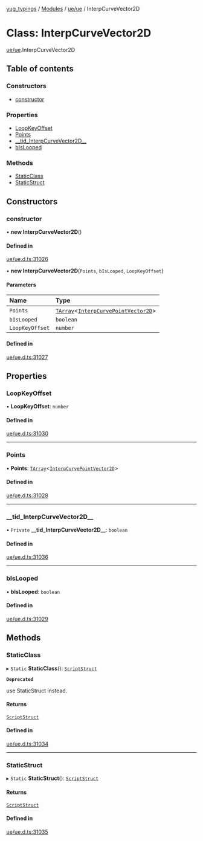 [yug_typings](../README.md) / [Modules](../modules.md) / [ue/ue](../modules/ue_ue.md) / InterpCurveVector2D

# Class: InterpCurveVector2D

[ue/ue](../modules/ue_ue.md).InterpCurveVector2D

## Table of contents

### Constructors

- [constructor](ue_ue.InterpCurveVector2D.md#constructor)

### Properties

- [LoopKeyOffset](ue_ue.InterpCurveVector2D.md#loopkeyoffset)
- [Points](ue_ue.InterpCurveVector2D.md#points)
- [\_\_tid\_InterpCurveVector2D\_\_](ue_ue.InterpCurveVector2D.md#__tid_interpcurvevector2d__)
- [bIsLooped](ue_ue.InterpCurveVector2D.md#bislooped)

### Methods

- [StaticClass](ue_ue.InterpCurveVector2D.md#staticclass)
- [StaticStruct](ue_ue.InterpCurveVector2D.md#staticstruct)

## Constructors

### constructor

• **new InterpCurveVector2D**()

#### Defined in

[ue/ue.d.ts:31026](https://github.com/YugMetaverse/yug_typings/blob/25cad34/ue/ue.d.ts#L31026)

• **new InterpCurveVector2D**(`Points`, `bIsLooped`, `LoopKeyOffset`)

#### Parameters

| Name | Type |
| :------ | :------ |
| `Points` | [`TArray`](../interfaces/ue_puerts.TArray.md)<[`InterpCurvePointVector2D`](ue_ue.InterpCurvePointVector2D.md)\> |
| `bIsLooped` | `boolean` |
| `LoopKeyOffset` | `number` |

#### Defined in

[ue/ue.d.ts:31027](https://github.com/YugMetaverse/yug_typings/blob/25cad34/ue/ue.d.ts#L31027)

## Properties

### LoopKeyOffset

• **LoopKeyOffset**: `number`

#### Defined in

[ue/ue.d.ts:31030](https://github.com/YugMetaverse/yug_typings/blob/25cad34/ue/ue.d.ts#L31030)

___

### Points

• **Points**: [`TArray`](../interfaces/ue_puerts.TArray.md)<[`InterpCurvePointVector2D`](ue_ue.InterpCurvePointVector2D.md)\>

#### Defined in

[ue/ue.d.ts:31028](https://github.com/YugMetaverse/yug_typings/blob/25cad34/ue/ue.d.ts#L31028)

___

### \_\_tid\_InterpCurveVector2D\_\_

• `Private` **\_\_tid\_InterpCurveVector2D\_\_**: `boolean`

#### Defined in

[ue/ue.d.ts:31036](https://github.com/YugMetaverse/yug_typings/blob/25cad34/ue/ue.d.ts#L31036)

___

### bIsLooped

• **bIsLooped**: `boolean`

#### Defined in

[ue/ue.d.ts:31029](https://github.com/YugMetaverse/yug_typings/blob/25cad34/ue/ue.d.ts#L31029)

## Methods

### StaticClass

▸ `Static` **StaticClass**(): [`ScriptStruct`](ue_ue.ScriptStruct.md)

**`Deprecated`**

use StaticStruct instead.

#### Returns

[`ScriptStruct`](ue_ue.ScriptStruct.md)

#### Defined in

[ue/ue.d.ts:31034](https://github.com/YugMetaverse/yug_typings/blob/25cad34/ue/ue.d.ts#L31034)

___

### StaticStruct

▸ `Static` **StaticStruct**(): [`ScriptStruct`](ue_ue.ScriptStruct.md)

#### Returns

[`ScriptStruct`](ue_ue.ScriptStruct.md)

#### Defined in

[ue/ue.d.ts:31035](https://github.com/YugMetaverse/yug_typings/blob/25cad34/ue/ue.d.ts#L31035)
